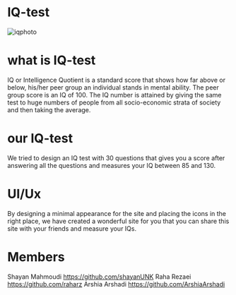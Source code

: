 # IQ-test
![iqphoto](https://github.com/user-attachments/assets/135cde5b-97cb-4c29-8d9f-2ad0f1841ec2)


# what is IQ-test

IQ or Intelligence Quotient is a standard score that shows how far above or below, his/her peer group an individual stands in mental ability. The peer group score is an IQ of 100. The IQ number is attained by giving the same test to huge numbers of people from all socio-economic strata of society and then taking the average. 

# our IQ-test

We tried to design an IQ test with 30 questions that gives you a score after answering all the questions and measures your IQ between 85 and 130.

# UI/Ux

By designing a minimal appearance for the site and placing the icons in the right place, we have created a wonderful site for you that you can share this site with your friends and measure your IQs.

# Members

Shayan Mahmoudi
https://github.com/shayanUNK
Raha Rezaei 
https://github.com/raharz
Arshia Arshadi
https://github.com/ArshiaArshadi
